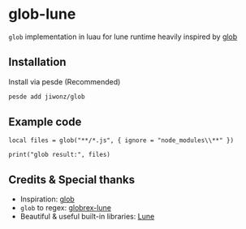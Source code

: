 # glob-lune
`glob` implementation in luau for lune runtime heavily inspired by [glob](https://www.npmjs.com/package/glob)

## Installation
Install via pesde (Recommended)
```sh
pesde add jiwonz/glob
```

## Example code
```luau
local files = glob("**/*.js", { ignore = "node_modules\\**" })

print("glob result:", files)
```

## Credits & Special thanks
- Inspiration: [glob](https://www.npmjs.com/package/glob)
- `glob` to regex: [globrex-lune](https://github.com/kimpure/globrex-lune)
- Beautiful & useful built-in libraries: [Lune](https://github.com/lune-org/lune)
